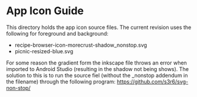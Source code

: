 # App Icon Guide

This directory holds the app icon source files. The current revision uses the following for foreground and background:

* recipe-browser-icon-morecrust-shadow_nonstop.svg
* picnic-resized-blue.svg

For some reason the gradient form the inkscape file throws an error when imported to Android Studio (resulting in the shadow not being shows). The solution to this is to run the source fiel (without the _nonstop addendum in the filename) through the following program:
https://github.com/s3r6/svg-non-stop/

